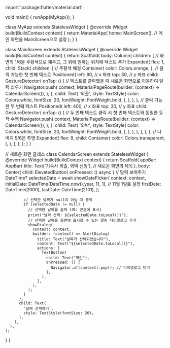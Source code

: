 import 'package:flutter/material.dart';

void main() {
  runApp(MyApp());
}

class MyApp extends StatelessWidget {
  @override
  Widget build(BuildContext context) {
    return MaterialApp(
      home: MainScreen(), // 메인 화면을 MainScreen으로 설정
    );
  }
}

class MainScreen extends StatelessWidget {
  @override
  Widget build(BuildContext context) {
    return Scaffold(
      body: Column(
        children: [
          // 화면의 1/6을 주황색으로 채우고, 그 위에 원하는 위치에 텍스트 추가
          Expanded(
            flex: 1,
            child: Stack(
              children: [
                // 주황색 배경
                Container(
                  color: Colors.orange,
                ),
                // 클릭 가능한 첫 번째 텍스트
                Positioned(
                  left: 80,  // x 좌표
                  top: 30,   // y 좌표
                  child: GestureDetector(
                    onTap: () {
                      // 텍스트를 클릭했을 때 새로운 화면으로 이동하여 달력 띄우기
                      Navigator.push(
                        context,
                        MaterialPageRoute(builder: (context) => CalendarScreen()),
                      );
                    },
                    child: Text(
                      '외출',
                      style: TextStyle(
                        color: Colors.white,
                        fontSize: 20,
                        fontWeight: FontWeight.bold,
                      ),
                    ),
                  ),
                ),
                // 클릭 가능한 두 번째 텍스트
                Positioned(
                  left: 400,  // x 좌표
                  top: 30, // y 좌표
                  child: GestureDetector(
                    onTap: () {
                      // 두 번째 텍스트 클릭 시 첫 번째 텍스트와 동일한 동작 수행
                      Navigator.push(
                        context,
                        MaterialPageRoute(builder: (context) => CalendarScreen()),
                      );
                    },
                    child: Text(
                      '외박',
                      style: TextStyle(
                        color: Colors.white,
                        fontSize: 20,
                        fontWeight: FontWeight.bold,
                      ),
                    ),
                  ),
                ),
              ],
            ),
          ),
          // 나머지 5/6은 투명
          Expanded(
            flex: 9,
            child: Container(
              color: Colors.transparent,
            ),
          ),
        ],
      ),
    );
  }
}

// 새로운 화면 클래스
class CalendarScreen extends StatelessWidget {
  @override
  Widget build(BuildContext context) {
    return Scaffold(
      appBar: AppBar(
        title: Text('기숙사 외출, 외박 신청'), // 새로운 화면의 제목
      ),
      body: Center(
        child: ElevatedButton(
          onPressed: () async {
            // 달력 보여주기
            DateTime? selectedDate = await showDatePicker(
              context: context,
              initialDate: DateTime(DateTime.now().year, 11, 1), // 11월 1일로 설정
              firstDate: DateTime(2000),
              lastDate: DateTime(2101),
            );

            // 선택한 날짜가 null이 아닐 때 동작
            if (selectedDate != null) {
              // 선택한 날짜를 출력 (예: 콘솔에 표시)
              print("날짜 선택: ${selectedDate.toLocal()}");
              // 선택한 날짜를 화면에 표시할 수 있는 알림 다이얼로그 추가
              showDialog(
                context: context,
                builder: (context) => AlertDialog(
                  title: Text("날짜가 선택되었습니다"),
                  content: Text("${selectedDate.toLocal()}"),
                  actions: [
                    TextButton(
                      child: Text("확인"),
                      onPressed: () {
                        Navigator.of(context).pop(); // 다이얼로그 닫기
                      },
                    ),
                  ],
                ),
              );
            }
          },
          child: Text(
            '날짜 선택하기',
            style: TextStyle(fontSize: 20),
          ),
        ),
      ),
    );
  }
}
